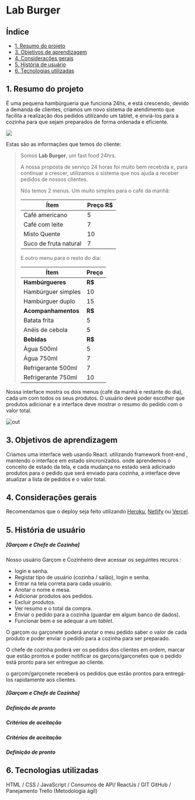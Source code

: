 # Lab Burger 

## Índice

- [1. Resumo do projeto](#1-resumo-do-projeto)
- [3. Objetivos de aprendizagem](#3-objetivos-de-aprendizagem)
- [4. Considerações gerais](#4-considerações-gerais)
- [5. História de usuário](#5-Garçom-e-chefe-de-Cozinha)
- [6. Tecnologias utilizadas](#6-Tecnologias)



## 1. Resumo do projeto

É uma pequena hambúrgueria que funciona 24hs, e está crescendo, devido a demanda de clientes, criamos um novo sistema de atendimento que facilita a realização dos pedidos utilizando um tablet, e enviá-los para a cozinha para que sejam preparados de forma ordenada e eficiente.


![](https://user-images.githubusercontent.com/110297/42118136-996b4a52-7bc6-11e8-8a03-ada078754715.jpg)

Estas são as informações que temos do cliente:

> Somos **Lab Burger**, um fast food 24hrs.
>
> A nossa proposta de serviço 24 horas foi muito bem recebida e, para continuar a
> crescer, utilizamos o sistema que nos ajuda a receber pedidos de nossos
> clientes.
>
> Nós temos 2 menus. Um muito simples para o café da manhã:
>
> | Ítem                  | Preço R\$ |
> | --------------------- | --------- |
> | Café americano        | 5         |
> | Café com leite        | 7         |
> | Misto Quente          | 10        |
> | Suco de fruta natural | 7         |
>
> E outro menu para o resto do dia:
>
> | Ítem                | Preço   |
> | ------------------- | ------- |
> | **Hambúrgueres**    | **R\$** |
> | Hambúrguer simples  | 10      |
> | Hambúrguer duplo    | 15      |
> | **Acompanhamentos** | **R\$** |
> | Batata frita        | 5       |
> | Anéis de cebola     | 5       |
> | **Bebidas**         | **R\$** |
> | Água 500ml          | 5       |
> | Água 750ml          | 7       |
> | Refrigerante 500ml  | 7       |
> | Refrigerante 750ml  | 10      |
>
Nossa interface mostra os dois menus (café da manhã e restante do dia), cada
um com todos os seus produtos. O usuário deve poder escolher que produtos
adicionar e a interface deve mostrar o resumo do pedido com o valor total.

![out](https://user-images.githubusercontent.com/110297/45984241-b8b51c00-c025-11e8-8fa4-a390016bee9d.gif)

## 3. Objetivos de aprendizagem

Criamos uma interface web usando React. utilizando framework front-end , mantendo o interface em estado sincronizados. onde aprendemos o conceito de estado da tela, e cada mudança no estado será adicinado produtos para o pedido que será  enviado para cozinha, a interface deve atualizar a lista de pedidos e o valor total.


## 4. Considerações gerais

Recomendamos que o deploy seja feito utilizando [Heroku](https://www.heroku.com/), [Netlify](https://www.netlify.com/) ou [Vercel](https://vercel.com/).


## 5. História de usuário

##### [Garçom e Chefe de Cozinha]

Nosso usuário Garçom e Cozinheiro deve acessar os seguintes recuros :

- login e senha.
- Registar tipo de usuário (cozinha / salão), login e senha.
- Entrar na tela correta para cada usuário.
- Anotar o nome e mesa.
- Adicionar produtos aos pedidos.
- Excluir produtos.
- Ver resumo e o total da compra.
- Enviar o pedido para a cozinha (guardar em algum banco de dados).
- Funcionar bem e se adequar a um _tablet_.

O garçom ou garçonete poderá anotar o meu pedido saber o valor de cada produto e poder enviar o pedido para a cozinha para ser preparado.

O chefe de cozinha poderá ver os pedidos dos clientes em ordem, marcar que estão prontos e poder notificar os garçons/garçonetes que o pedido está pronto para ser entregue ao cliente.

o garçom/garçonete receberá os pedidos que estão prontos para entregá-los rapidamente aos clientes.


##### [Garçom e Chefe de Cozinha]

##### Definição de pronto

##### Critérios de aceitação

##### Critérios de aceitação

##### Definição de pronto

## 6. Tecnologias utilizadas

HTML / CSS / JavaScript / Consumos de API/ ReactJs / GIT GitHub / Panejamento Trello (Metodologia ágil)
